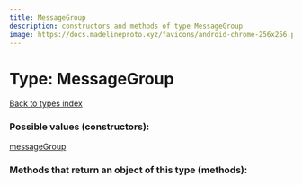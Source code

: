 ```yaml
---
title: MessageGroup
description: constructors and methods of type MessageGroup
image: https://docs.madelineproto.xyz/favicons/android-chrome-256x256.png
---
```

# Type: MessageGroup  
[Back to types index](index.md)



### Possible values (constructors):

[messageGroup](../constructors/messageGroup.md)  



### Methods that return an object of this type (methods):



